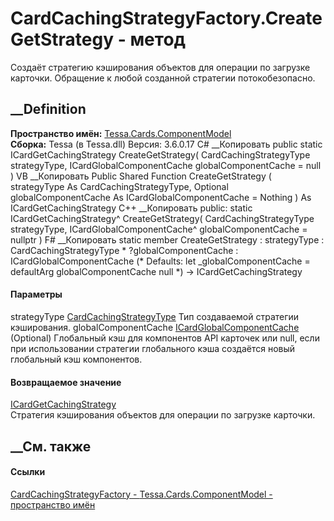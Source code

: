 # CardCachingStrategyFactory.CreateGetStrategy - метод
Создаёт стратегию кэширования объектов для операции по загрузке карточки.
Обращение к любой созданной стратегии потокобезопасно.
## __Definition
 **Пространство имён:**
[Tessa.Cards.ComponentModel](N_Tessa_Cards_ComponentModel.htm)  
 **Сборка:** Tessa (в Tessa.dll) Версия: 3.6.0.17
C# __Копировать
     public static ICardGetCachingStrategy CreateGetStrategy(
    	CardCachingStrategyType strategyType,
    	ICardGlobalComponentCache globalComponentCache = null
    )
VB __Копировать
     Public Shared Function CreateGetStrategy ( 
    	strategyType As CardCachingStrategyType,
    	Optional globalComponentCache As ICardGlobalComponentCache = Nothing
    ) As ICardGetCachingStrategy
C++ __Копировать
     public:
    static ICardGetCachingStrategy^ CreateGetStrategy(
    	CardCachingStrategyType strategyType, 
    	ICardGlobalComponentCache^ globalComponentCache = nullptr
    )
F# __Копировать
     static member CreateGetStrategy : 
            strategyType : CardCachingStrategyType * 
            ?globalComponentCache : ICardGlobalComponentCache 
    (* Defaults:
            let _globalComponentCache = defaultArg globalComponentCache null
    *)
    -> ICardGetCachingStrategy 
#### Параметры
strategyType
[CardCachingStrategyType](T_Tessa_Cards_ComponentModel_CardCachingStrategyType.htm)
    Тип создаваемой стратегии кэширования.
globalComponentCache
[ICardGlobalComponentCache](T_Tessa_Cards_ComponentModel_ICardGlobalComponentCache.htm)
(Optional)
     Глобальный кэш для компонентов API карточек или null, если при использовании стратегии глобального кэша создаётся новый глобальный кэш компонентов. 
#### Возвращаемое значение
[ICardGetCachingStrategy](T_Tessa_Cards_ComponentModel_ICardGetCachingStrategy.htm)  
Стратегия кэширования объектов для операции по загрузке карточки.
##  __См. также
#### Ссылки
[CardCachingStrategyFactory -
](T_Tessa_Cards_ComponentModel_CardCachingStrategyFactory.htm)
[Tessa.Cards.ComponentModel - пространство
имён](N_Tessa_Cards_ComponentModel.htm)

